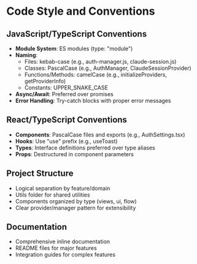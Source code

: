 # Code Style and Conventions

## JavaScript/TypeScript Conventions
- **Module System**: ES modules (type: "module")
- **Naming**: 
  - Files: kebab-case (e.g., auth-manager.js, claude-session.js)
  - Classes: PascalCase (e.g., AuthManager, ClaudeSessionProvider)
  - Functions/Methods: camelCase (e.g., initializeProviders, getProviderInfo)
  - Constants: UPPER_SNAKE_CASE
- **Async/Await**: Preferred over promises
- **Error Handling**: Try-catch blocks with proper error messages

## React/TypeScript Conventions
- **Components**: PascalCase files and exports (e.g., AuthSettings.tsx)
- **Hooks**: Use "use" prefix (e.g., useToast)
- **Types**: Interface definitions preferred over type aliases
- **Props**: Destructured in component parameters

## Project Structure
- Logical separation by feature/domain
- Utils folder for shared utilities
- Components organized by type (views, ui, flow)
- Clear provider/manager pattern for extensibility

## Documentation
- Comprehensive inline documentation
- README files for major features
- Integration guides for complex features